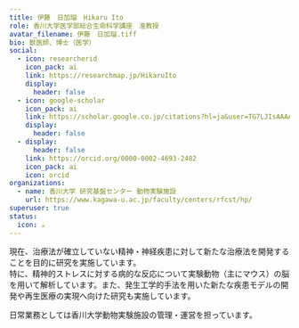 ```yaml
---
title: 伊藤　日加瑠　Hikaru Ito
role: 香川大学医学部総合生命科学講座　准教授
avatar_filename: 伊藤　日加瑠.tiff
bio: 獣医師、博士（医学）
social:
  - icon: researcherid
    icon_pack: ai
    link: https://researchmap.jp/HikaruIto
    display:
      header: false
  - icon: google-scholar
    icon_pack: ai
    link: https://scholar.google.co.jp/citations?hl=ja&user=TG7LJIsAAAAJ
    display:
      header: false
  - display:
      header: false
    link: https://orcid.org/0000-0002-4693-2482
    icon_pack: ai
    icon: orcid
organizations:
  - name: 香川大学 研究基盤センター 動物実験施設
    url: https://www.kagawa-u.ac.jp/faculty/centers/rfcst/hp/
superuser: true
status:
  icon: ☕️
---
```

現在、治療法が確立していない精神・神経疾患に対して新たな治療法を開発することを目的に研究を実施しています。\
特に、精神的ストレスに対する病的な反応について実験動物（主にマウス）の脳を用いて解析しています。また、発生工学的手法を用いた新たな疾患モデルの開発や再生医療の実現へ向けた研究も実施しています。

日常業務としては香川大学動物実験施設の管理・運営を担っています。